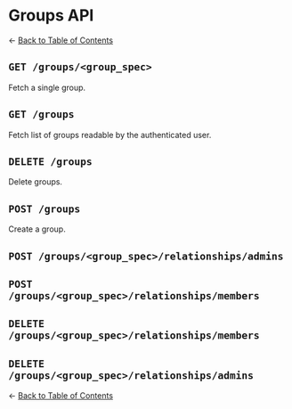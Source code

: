# Groups API
&larr; [Back to Table of Contents](index.md)
## `GET /groups/<group_spec>`
Fetch a single group.
## `GET /groups`
Fetch list of groups readable by the authenticated user.
## `DELETE /groups`
Delete groups.
## `POST /groups`
Create a group.
## `POST /groups/<group_spec>/relationships/admins`
## `POST /groups/<group_spec>/relationships/members`
## `DELETE /groups/<group_spec>/relationships/members`
## `DELETE /groups/<group_spec>/relationships/admins`
&larr; [Back to Table of Contents](index.md)
